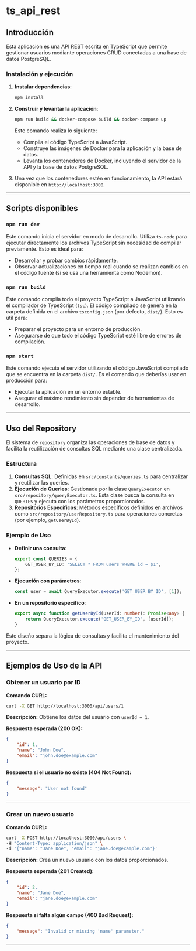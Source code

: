 # ts_api_rest

## Introducción

Esta aplicación es una API REST escrita en TypeScript que permite gestionar usuarios mediante operaciones CRUD conectadas a una base de datos PostgreSQL. 

### Instalación y ejecución

1. **Instalar dependencias**:
   ```bash
   npm install
   ```

2. **Construir y levantar la aplicación**:
   ```bash
   npm run build && docker-compose build && docker-compose up
   ```
   Este comando realiza lo siguiente:
   - Compila el código TypeScript a JavaScript.
   - Construye las imágenes de Docker para la aplicación y la base de datos.
   - Levanta los contenedores de Docker, incluyendo el servidor de la API y la base de datos PostgreSQL.

3. Una vez que los contenedores estén en funcionamiento, la API estará disponible en `http://localhost:3000`.

---

## Scripts disponibles

### `npm run dev`

Este comando inicia el servidor en modo de desarrollo. Utiliza `ts-node` para ejecutar directamente los archivos TypeScript sin necesidad de compilar previamente. Esto es ideal para:

- Desarrollar y probar cambios rápidamente.
- Observar actualizaciones en tiempo real cuando se realizan cambios en el código fuente (si se usa una herramienta como Nodemon).

### `npm run build`

Este comando compila todo el proyecto TypeScript a JavaScript utilizando el compilador de TypeScript (`tsc`). El código compilado se genera en la carpeta definida en el archivo `tsconfig.json` (por defecto, `dist/`). Esto es útil para:

- Preparar el proyecto para un entorno de producción.
- Asegurarse de que todo el código TypeScript esté libre de errores de compilación.

### `npm start`

Este comando ejecuta el servidor utilizando el código JavaScript compilado que se encuentra en la carpeta `dist/`. Es el comando que deberías usar en producción para:

- Ejecutar la aplicación en un entorno estable.
- Asegurar el máximo rendimiento sin depender de herramientas de desarrollo.

---

## Uso del Repository

El sistema de `repository` organiza las operaciones de base de datos y facilita la reutilización de consultas SQL mediante una clase centralizada. 

### Estructura
1. **Consultas SQL**: Definidas en `src/constants/queries.ts` para centralizar y reutilizar las queries.
2. **Ejecución de Queries**: Gestionada por la clase `QueryExecutor` en `src/repository/queryExecutor.ts`. Esta clase busca la consulta en `QUERIES` y ejecuta con los parámetros proporcionados.
3. **Repositorios Específicos**: Métodos específicos definidos en archivos como `src/repository/userRepository.ts` para operaciones concretas (por ejemplo, `getUserById`).

### Ejemplo de Uso
- **Definir una consulta**:
  ```typescript
  export const QUERIES = {
      GET_USER_BY_ID: 'SELECT * FROM users WHERE id = $1',
  };
  ```

- **Ejecución con parámetros**:
  ```typescript
  const user = await QueryExecutor.execute('GET_USER_BY_ID', [1]);
  ```

- **En un repositorio específico**:
  ```typescript
  export async function getUserById(userId: number): Promise<any> {
      return QueryExecutor.execute('GET_USER_BY_ID', [userId]);
  }
  ```

Este diseño separa la lógica de consultas y facilita el mantenimiento del proyecto.

---

## Ejemplos de Uso de la API

### Obtener un usuario por ID

**Comando CURL:**
```bash
curl -X GET http://localhost:3000/api/users/1
```

**Descripción:** Obtiene los datos del usuario con `userId = 1`.

**Respuesta esperada (200 OK):**
```json
{
    "id": 1,
    "name": "John Doe",
    "email": "john.doe@example.com"
}
```

**Respuesta si el usuario no existe (404 Not Found):**
```json
{
    "message": "User not found"
}
```

---

### Crear un nuevo usuario

**Comando CURL:**
```bash
curl -X POST http://localhost:3000/api/users \
-H "Content-Type: application/json" \
-d '{"name": "Jane Doe", "email": "jane.doe@example.com"}'
```

**Descripción:** Crea un nuevo usuario con los datos proporcionados.

**Respuesta esperada (201 Created):**
```json
{
    "id": 2,
    "name": "Jane Doe",
    "email": "jane.doe@example.com"
}
```

**Respuesta si falta algún campo (400 Bad Request):**
```json
{
    "message": "Invalid or missing 'name' parameter."
}
```

---

